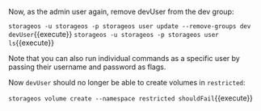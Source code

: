 Now, as the admin user again, remove devUser from the dev group:

`storageos -u storageos -p storageos user update --remove-groups dev devUser`{{execute}}
`storageos -u storageos -p storageos user ls`{{execute}}

Note that you can also run individual commands as a specific user by passing
their username and password as flags.

Now `devUser` should no longer be able to create volumes in `restricted`:

`storageos volume create --namespace restricted shouldFail`{{execute}}
